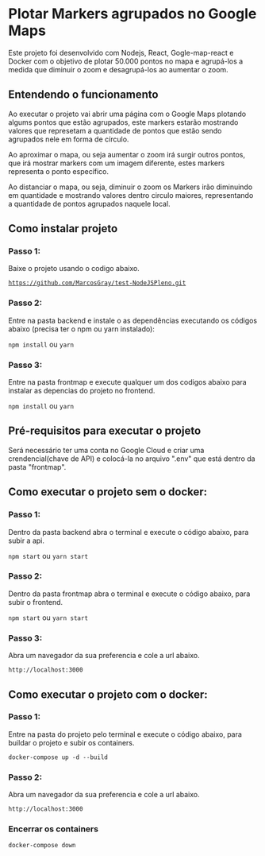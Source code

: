 # Plotar Markers agrupados no Google Maps
Este projeto foi desenvolvido com Nodejs, React, Gogle-map-react e Docker com o objetivo de plotar 50.000 pontos no mapa e agrupá-los a medida que diminuir o zoom e desagrupá-los ao aumentar o zoom.

## Entendendo o funcionamento

Ao executar o projeto vai abrir uma página com o Google Maps plotando algums pontos que estão agrupados, este markers estarão mostrando valores que 
represetam a quantidade de pontos que estão sendo agrupados nele em forma de círculo.

Ao aproximar o mapa, ou seja aumentar o zoom irá surgir outros pontos, que irá mostrar markers com um imagem diferente, estes markers representa o ponto específico.

Ao distanciar o mapa, ou seja, diminuir o zoom os Markers irão diminuindo em quantidade e mostrando valores dentro circulo maiores, representando a quantidade de 
pontos agrupados naquele local.


## Como instalar projeto

### Passo 1:
Baixe o projeto usando o codigo abaixo.

<code>https://github.com/MarcosGray/test-NodeJSPleno.git</code>

### Passo 2:
Entre na pasta backend e instale o as dependências executando os códigos abaixo (precisa ter o npm ou yarn instalado):

<code>npm install</code> ou <code>yarn</code>

### Passo 3:
Entre na pasta frontmap e execute qualquer um dos codigos abaixo para instalar as depencias do projeto no frontend.

<code>npm install</code> ou <code>yarn</code>

## Pré-requisitos para executar o projeto

Será necessário ter uma conta no Google Cloud e criar uma crendencial(chave de API) e colocá-la no arquivo ".env" que está dentro da pasta "frontmap".

## Como executar o projeto sem o docker:

### Passo 1:
Dentro da pasta backend abra o terminal e execute o código abaixo, para subir a api.

<code>npm start</code> ou <code>yarn start</code>

### Passo 2:
Dentro da pasta frontmap abra o terminal e execute o código abaixo, para subir o frontend.

<code>npm start</code> ou <code>yarn start</code>

### Passo 3:
Abra um navegador da sua preferencia e cole a url abaixo.

<code>http://localhost:3000</code>

## Como executar o projeto com o docker:

### Passo 1:
Entre na pasta do projeto pelo terminal e execute o código abaixo, para buildar o projeto e subir os containers.

<code>docker-compose up -d --build</code>

### Passo 2:
Abra um navegador da sua preferencia e cole a url abaixo.

<code>http://localhost:3000</code>

### Encerrar os containers

<code>docker-compose down</code>
